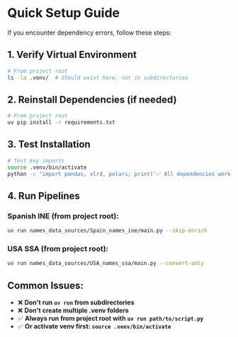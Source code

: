# Quick Setup Guide

If you encounter dependency errors, follow these steps:

## 1. Verify Virtual Environment
```bash
# From project root
ls -la .venv/  # Should exist here, not in subdirectories
```

## 2. Reinstall Dependencies (if needed)
```bash
# From project root
uv pip install -r requirements.txt
```

## 3. Test Installation
```bash
# Test key imports
source .venv/bin/activate
python -c "import pandas, xlrd, polars; print('✅ All dependencies working!')"
```

## 4. Run Pipelines

### Spanish INE (from project root):
```bash
uv run names_data_sources/Spain_names_ine/main.py --skip-enrich
```

### USA SSA (from project root):
```bash
uv run names_data_sources/USA_names_ssa/main.py --convert-only
```

## Common Issues:
- ❌ **Don't run `uv run` from subdirectories** 
- ❌ **Don't create multiple .venv folders**
- ✅ **Always run from project root with `uv run path/to/script.py`**
- ✅ **Or activate venv first: `source .venv/bin/activate`** 